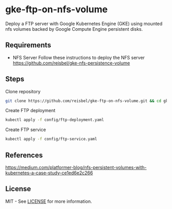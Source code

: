 # gke-ftp-on-nfs-volume

Deploy a FTP server with Google Kubernetes Engine (GKE) using mounted nfs volumes backed by Google Compute Engine persistent disks.

## Requirements

- NFS Server
Follow these instructions to deploy the NFS server
<https://github.com/reisbel/gke-nfs-persistence-volume>

## Steps

Clone repository

```bash
git clone https://github.com/reisbel/gke-ftp-on-nfs-volume.git && cd gke-ftp-on-nfs-volume
```

Create FTP deployment

```bash
kubectl apply -f config/ftp-deployment.yaml
```

Create FTP service

```bash
kubectl apply -f config/ftp-service.yaml
```

## References

<https://medium.com/platformer-blog/nfs-persistent-volumes-with-kubernetes-a-case-study-ce1ed6e2c266>

## License

MIT - See [LICENSE](LICENSE) for more information.
